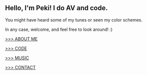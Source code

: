 ## Hello, I'm Peki! I do AV and code.

You might have heard some of my tunes or seen my color schemes.

In any case, welcome, and feel free to look around! :)

[>>> ABOUT ME](./txt/about.md)

[>>> CODE](./txt/code.md)

[>>> MUSIC](./txt/music.md)

[>>> CONTACT](./txt/contact.md)